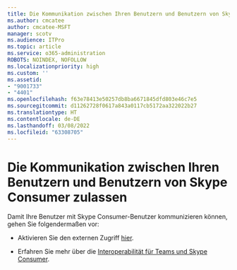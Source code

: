 ```yaml
---
title: Die Kommunikation zwischen Ihren Benutzern und Benutzern von Skype Consumer zulassen
ms.author: cmcatee
author: cmcatee-MSFT
manager: scotv
ms.audience: ITPro
ms.topic: article
ms.service: o365-administration
ROBOTS: NOINDEX, NOFOLLOW
ms.localizationpriority: high
ms.custom: ''
ms.assetid:
- "9001733"
- "4401"
ms.openlocfilehash: f63e78413e50257db8ba6671845dfd803e46c7e5
ms.sourcegitcommit: d11262728f0617a843a0117cb5172aa322022b27
ms.translationtype: HT
ms.contentlocale: de-DE
ms.lasthandoff: 03/08/2022
ms.locfileid: "63308705"
---
```

# <a name="allow-your-users-to-communicate-with-skype-consumer-users"></a>Die Kommunikation zwischen Ihren Benutzern und Benutzern von Skype Consumer zulassen

Damit Ihre Benutzer mit Skype Consumer-Benutzer kommunizieren können, gehen Sie folgendermaßen vor:

- Aktivieren Sie den externen Zugriff [hier](https://docs.microsoft.com/microsoftteams/manage-external-access#allow-or-block-domains).

- Erfahren Sie mehr über die [Interoperabilität für Teams und Skype Consumer](https://docs.microsoft.com/microsoftteams/teams-skype-interop).
